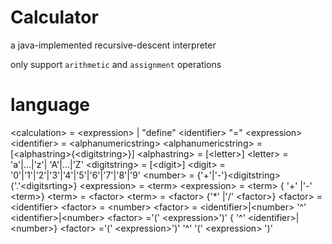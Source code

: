 # Calculator

a java-implemented recursive-descent interpreter

only support `arithmetic` and `assignment` operations

# language

\<calculation\> = \<expression\> | "define" \<identifier\> "=" \<expression\>
\<identifier\> = \<alphanumericstring\>
\<alphanumericstring\> = [\<alphastring\>{\<digitstring\>}]
\<alphastring\> = [\<letter\>]
\<letter\> = 'a'|…|'z'| 'A'|…|'Z'
\<digitstring\> = [\<digit\>]
\<digit\> = '0'|'1'|'2'|'3'|'4'|'5'|'6'|'7'|'8'|'9'
\<number\> = {'+'|'-'}\<digitstring\>{'.'\<digitsrting\>}
\<expression\> = \<term\>
\<expression\> = \<term\> { '+' |'-' \<term\>}
\<term\> = \<factor\>
\<term\> = \<factor\> {'*' |'/' \<factor\>}
\<factor\> = \<identifier\>
\<factor\> = \<number\>
\<factor\> = \<identifier\>|\<number\> '^' \<identifier\>|\<number\>
\<factor\> ='(' \<expression\>')' { '^' \<identifier\>|\<number\>}
\<factor\> ='(' \<expression\>')' '^' '(' \<expression\> ')'